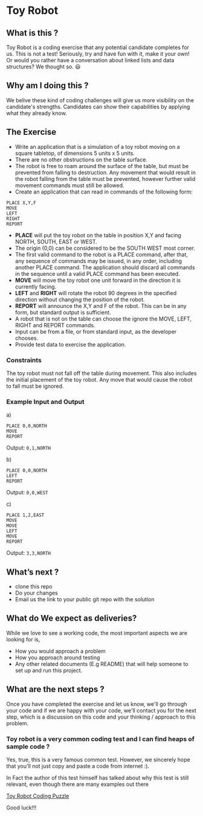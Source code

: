 # Toy Robot

## What is this ?

Toy Robot is a coding exercise that any potential candidate completes for us.  This is not a test! Seriously, try and have fun with it, make it your own! Or would you rather have a conversation about linked lists and data structures? We thought so. :smiley:

## Why am I doing this ?

We belive these kind of coding challenges will give us more visibility on the candidate's strengths. Candidates can show their capabilities by applying what they already know. 

## The Exercise
- Write an application that is a simulation of a toy robot moving on a square tabletop, of dimensions 5 units x 5 units.
- There are no other obstructions on the table surface.
- The robot is free to roam around the surface of the table, but must be prevented from falling to destruction. Any movement that would result in the robot falling from the table must be prevented, however further valid movement commands must still be allowed.
- Create an application that can read in commands of the following form:

```
PLACE X,Y,F
MOVE
LEFT
RIGHT
REPORT
```

- **PLACE** will put the toy robot on the table in position X,Y and facing NORTH, SOUTH, EAST or WEST.
- The origin (0,0) can be considered to be the SOUTH WEST most corner.
- The first valid command to the robot is a PLACE command, after that, any sequence of commands may be issued, in any order, including another PLACE command. The application should discard all commands in the sequence until a valid PLACE command has been executed.
- **MOVE** will move the toy robot one unit forward in the direction it is currently facing.
- **LEFT** and **RIGHT** will rotate the robot 90 degrees in the specified direction without changing the position of the robot.
- **REPORT** will announce the X,Y and F of the robot. This can be in any form, but standard output is sufficient.
- A robot that is not on the table can choose the ignore the MOVE, LEFT, RIGHT and REPORT commands.
- Input can be from a file, or from standard input, as the developer chooses.
- Provide test data to exercise the application.

### Constraints
The toy robot must not fall off the table during movement. This also includes the initial placement of the toy robot. Any move that would cause the robot to fall must be ignored.

### Example Input and Output
a)
```
PLACE 0,0,NORTH
MOVE
REPORT
```
Output: `0,1,NORTH`

b)
```
PLACE 0,0,NORTH
LEFT
REPORT
```
Output: `0,0,WEST`

c)
```
PLACE 1,2,EAST
MOVE
MOVE
LEFT
MOVE
REPORT
```
Output: `3,3,NORTH`


## What’s next ?

- clone this repo
- Do your changes
- Email us the link to your public git repo with the solution

## What do We expect as deliveries?

While we love to see a working code, the most important aspects we are looking for is, 

- How you would approach a problem 
- How you approach around testing 
- Any other related documents (E.g README) that will help someone to set up and run this project.

## What are the next steps ? 

Once you have completed the exercise and let us know, we'll go through your code and if we are happy with your code, we'll contact you for the next step, which is a discussion on this code and your thinking / approach to this problem. 

### Toy robot is a very common coding test and I can find heaps of sample code ?

Yes, true, this is a very famous common test. However, we sincerely hope that you'll not just copy and paste a code from internet :). 

In Fact the author of this test himself has talked about why this test is still relevant, even though there are many examples out there

[Toy Robot Coding Puzzle](https://joneaves.wordpress.com/2014/07/21/toy-robot-coding-test/)

Good luck!!!